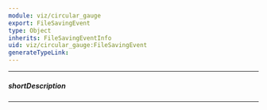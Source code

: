 ```yaml
---
module: viz/circular_gauge
export: FileSavingEvent
type: Object
inherits: FileSavingEventInfo
uid: viz/circular_gauge:FileSavingEvent
generateTypeLink: 
---
```

---
##### shortDescription
<!-- Description goes here -->

---
<!-- Description goes here -->